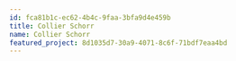 ```yaml
---
id: fca81b1c-ec62-4b4c-9faa-3bfa9d4e459b
title: Collier Schorr
name: Collier Schorr
featured_project: 8d1035d7-30a9-4071-8c6f-71bdf7eaa4bd
---
```


